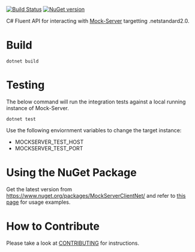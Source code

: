 [![Build Status](https://travis-ci.org/picadoh/mockserver-client-csharp.svg?branch=master)](https://travis-ci.org/picadoh/mockserver-client-csharp) [![NuGet version](https://badge.fury.io/nu/MockServerClientNet.svg)](https://badge.fury.io/nu/MockServerClientNet)

C# Fluent API for interacting with [Mock-Server](http://www.mock-server.com/) targetting .netstandard2.0.

# Build

    dotnet build

# Testing

The below command will run the integration tests against a local running instance of Mock-Server.

    dotnet test

Use the following enviornment variables to change the target instance:

- MOCKSERVER\_TEST\_HOST
- MOCKSERVER\_TEST\_PORT

# Using the NuGet Package

Get the latest version from https://www.nuget.org/packages/MockServerClientNet/ and refer to [this page](docs/Samples.md) for usage examples.

# How to Contribute

Please take a look at [CONTRIBUTING](CONTRIBUTING.md) for instructions.

